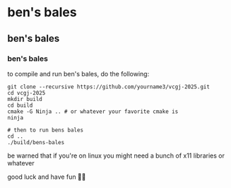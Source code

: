 # ben's bales
## ben's bales
### ben's bales

to compile and run ben's bales, do the following:

```
git clone --recursive https://github.com/yourname3/vcgj-2025.git
cd vcgj-2025
mkdir build
cd build
cmake -G Ninja .. # or whatever your favorite cmake is
ninja

# then to run bens bales
cd ..
./build/bens-bales
```

be warned that if you're on linux you might need a bunch of x11 libraries or
whatever

good luck and have fun 🐴🥕